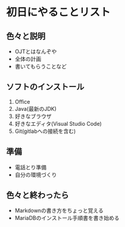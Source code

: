 # 初日にやることリスト

## 色々と説明

- OJTとはなんぞや
- 全体の計画
- 書いてもらうことなど

## ソフトのインストール

1. Office
2. Java(最新のJDK)
3. 好きなブラウザ
4. 好きなエディタ(Visual Studio Code)
5. Git(gitlabへの接続を含む)

## 準備

- 電話とり準備
- 自分の環境づくり

## 色々と終わったら

- Markdownの書き方をちょっと覚える
- MariaDBのインストール手順書を書き始める

